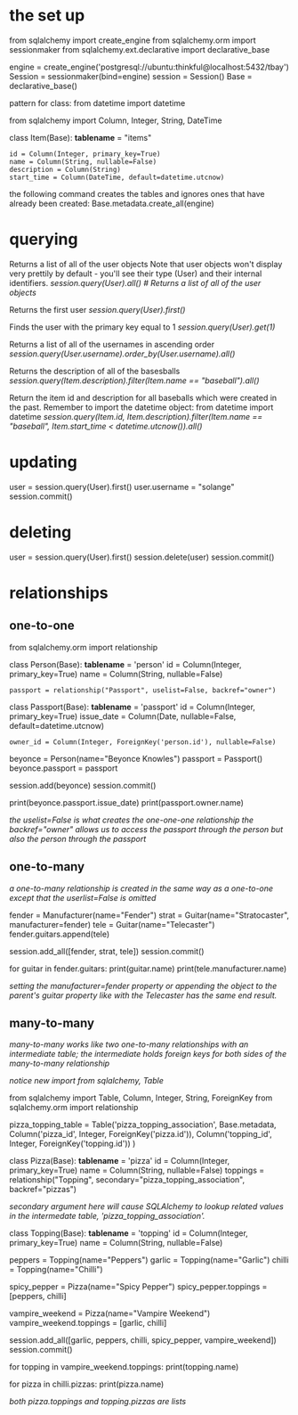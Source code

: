 # the set up
from sqlalchemy import create_engine
from sqlalchemy.orm import sessionmaker
from sqlalchemy.ext.declarative import declarative_base


engine = create_engine('postgresql://ubuntu:thinkful@localhost:5432/tbay')
Session = sessionmaker(bind=engine)
session = Session()
Base = declarative_base()

pattern for class:
from datetime import datetime

from sqlalchemy import Column, Integer, String, DateTime

class Item(Base):
    __tablename__ = "items"

    id = Column(Integer, primary_key=True)
    name = Column(String, nullable=False)
    description = Column(String)
    start_time = Column(DateTime, default=datetime.utcnow)
    
the following command creates the tables and ignores ones that have already been created:
Base.metadata.create_all(engine)

# querying

Returns a list of all of the user objects
Note that user objects won't display very prettily by default -
you'll see their type (User) and their internal identifiers.
*session.query(User).all() # Returns a list of all of the user objects*

Returns the first user
*session.query(User).first()*

Finds the user with the primary key equal to 1
*session.query(User).get(1)*

Returns a list of all of the usernames in ascending order
*session.query(User.username).order_by(User.username).all()*

Returns the description of all of the basesballs
*session.query(Item.description).filter(Item.name == "baseball").all()*

Return the item id and description for all baseballs which were created in the past.  Remember to import the datetime object: from datetime import datetime
*session.query(Item.id, Item.description).filter(Item.name == "baseball", Item.start_time < datetime.utcnow()).all()*

# updating

user = session.query(User).first()
user.username = "solange"
session.commit()

# deleting
user = session.query(User).first()
session.delete(user)
session.commit()

# relationships

## one-to-one
from sqlalchemy.orm import relationship

class Person(Base):
    __tablename__ = 'person'
    id = Column(Integer, primary_key=True)
    name = Column(String, nullable=False)

    passport = relationship("Passport", uselist=False, backref="owner")

class Passport(Base):
    __tablename__ = 'passport'
    id = Column(Integer, primary_key=True)
    issue_date = Column(Date, nullable=False, default=datetime.utcnow)

    owner_id = Column(Integer, ForeignKey('person.id'), nullable=False)

beyonce = Person(name="Beyonce Knowles")
passport = Passport()
beyonce.passport = passport

session.add(beyonce)
session.commit()

print(beyonce.passport.issue_date)
print(passport.owner.name)

*the uselist=False is what creates the one-one-one relationship*
*the backref="owner" allows us to access the passport through the person but also the person through the passport*

## one-to-many
*a one-to-many relationship is created in the same way as a one-to-one except that the userlist=False is omitted*

fender = Manufacturer(name="Fender")
strat = Guitar(name="Stratocaster", manufacturer=fender)
tele = Guitar(name="Telecaster")
fender.guitars.append(tele)

session.add_all([fender, strat, tele])
session.commit()

for guitar in fender.guitars:
    print(guitar.name)
print(tele.manufacturer.name)

*setting the manufacturer=fender property or appending the object to the parent's guitar property like with the Telecaster has the same end result.*

## many-to-many
*many-to-many works like two one-to-many relationships with an intermediate table; the intermediate holds foreign keys for both sides of the many-to-many relationship*

*notice new import from sqlalchemy, Table*

from sqlalchemy import Table, Column, Integer, String, ForeignKey
from sqlalchemy.orm import relationship

pizza_topping_table = Table('pizza_topping_association', Base.metadata,
    Column('pizza_id', Integer, ForeignKey('pizza.id')),
    Column('topping_id', Integer, ForeignKey('topping.id'))
)

class Pizza(Base):
    __tablename__ = 'pizza'
    id = Column(Integer, primary_key=True)
    name = Column(String, nullable=False)
    toppings = relationship("Topping", secondary="pizza_topping_association",
                            backref="pizzas")
                            
*secondary argument here will cause SQLAlchemy to lookup related values in the intermedate table, 'pizza_topping_association'.*

class Topping(Base):
    __tablename__ = 'topping'
    id = Column(Integer, primary_key=True)
    name = Column(String, nullable=False)

peppers = Topping(name="Peppers")
garlic = Topping(name="Garlic")
chilli = Topping(name="Chilli")

spicy_pepper = Pizza(name="Spicy Pepper")
spicy_pepper.toppings = [peppers, chilli]

vampire_weekend = Pizza(name="Vampire Weekend")
vampire_weekend.toppings = [garlic, chilli]


session.add_all([garlic, peppers, chilli, spicy_pepper, vampire_weekend])
session.commit()

for topping in vampire_weekend.toppings:
    print(topping.name)

for pizza in chilli.pizzas:
    print(pizza.name)
    
*both pizza.toppings and topping.pizzas are lists*